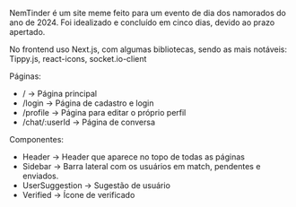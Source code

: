 NemTinder é um site meme feito para um evento de dia dos namorados do ano de 2024.
Foi idealizado e concluído em cinco dias, devido ao prazo apertado.

No frontend uso Next.js, com algumas bibliotecas, sendo as mais notáveis: Tippy.js, react-icons, socket.io-client

Páginas:
- / → Página principal
- /login → Página de cadastro e login
- /profile → Página para editar o próprio perfil
- /chat/:userId → Página de conversa

Componentes:
- Header → Header que aparece no topo de todas as páginas
- Sidebar → Barra lateral com os usuários em match, pendentes e enviados.
- UserSuggestion → Sugestão de usuário
- Verified → Ícone de verificado
